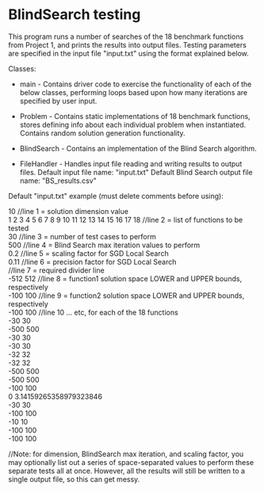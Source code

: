 # BlindSearch testing

This program runs a number of searches of the 18 benchmark functions from Project 1, and prints the results into output files. Testing parameters are specified in the input file "input.txt" using the format explained below.

Classes:

- main - Contains driver code to exercise the functionality of each of the below classes, performing loops based upon how many iterations are specified by user input.

- Problem - Contains static implementations of 18 benchmark functions, stores defining info about each individual problem when instantiated. Contains random solution generation functionality.

- BlindSearch - Contains an implementation of the Blind Search algorithm.

- FileHandler - Handles input file reading and writing results to output files.
Default input file name: "input.txt"
Default Blind Search output file name: "BS_results.csv"

Default "input.txt" example (must delete comments before using):

10		//line 1 = solution dimension value  
1 2 3 4 5 6 7 8 9 10 11 12 13 14 15 16 17 18	//line 2 = list of functions to be tested  
30		//line 3 = number of test cases to perform  
500		//line 4 = Blind Search max iteration values to perform  
0.2		//line 5 = scaling factor for SGD Local Search  
0.11		//line 6 = precision factor for SGD Local Search  
		     	//line 7 = required divider line  
-512 512	//line 8 = function1 solution space LOWER and UPPER bounds, respectively  
-100 100	//line 9 = function2 solution space LOWER and UPPER bounds, respectively  
-100 100	//line 10 ... etc, for each of the 18 functions  
-30 30  
-500 500  
-30 30  
-30 30  
-32 32  
-32 32  
-500 500  
-500 500  
-100 100  
0 3.14159265358979323846  
-30 30  
-100 100  
-10 10  
-100 100  
-100 100  


//Note: for dimension, BlindSearch max iteration, and scaling factor, you may optionally list out a series of space-separated values to perform these separate tests all at once. However, all the results will still be written to a single output file, so this can get messy.
